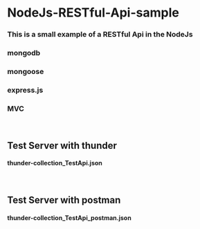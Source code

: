 # NodeJs-RESTful-Api-sample
<h3>This is a small example of a RESTful Api in the NodeJs </h3>
<h3>mongodb</h3>
<h3>mongoose</h3>
<h3>express.js</h3>
<h3>MVC</h3>

<br><h2>Test Server with thunder</h2>  
<h4>thunder-collection_TestApi.json</h4>

<br><h2>Test Server with postman</h2>  
<h4>thunder-collection_TestApi_postman.json</h4>

